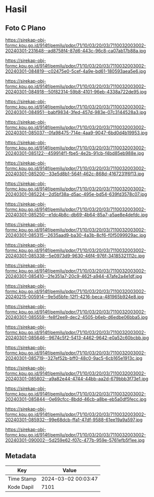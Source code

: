 # Hasil

## Foto C Plano

https://sirekap-obj-formc.kpu.go.id/914f/pemilu/pdpr/71/10/03/20/03/7110032003002-20240301-231648--ad8758f4-87d6-443c-96c8-ca07ab17b88a.jpg

https://sirekap-obj-formc.kpu.go.id/914f/pemilu/pdpr/71/10/03/20/03/7110032003002-20240301-084819--c02475e0-5cef-4a9e-bd61-180593aea5e6.jpg

https://sirekap-obj-formc.kpu.go.id/914f/pemilu/pdpr/71/10/03/20/03/7110032003002-20240301-084918--50f82314-59b8-4101-96eb-4338a722de95.jpg

https://sirekap-obj-formc.kpu.go.id/914f/pemilu/pdpr/71/10/03/20/03/7110032003002-20240301-084951--babf9834-3fed-457d-983e-07c3144528a3.jpg

https://sirekap-obj-formc.kpu.go.id/914f/pemilu/pdpr/71/10/03/20/03/7110032003002-20240301-085037--0fa98475-714e-4aa9-9047-6bd0d4b19953.jpg

https://sirekap-obj-formc.kpu.go.id/914f/pemilu/pdpr/71/10/03/20/03/7110032003002-20240301-085122--459914f1-fbe5-4e2b-91cb-f4bd85eb988e.jpg

https://sirekap-obj-formc.kpu.go.id/914f/pemilu/pdpr/71/10/03/20/03/7110032003002-20240301-085200--33e5d8b1-564f-462c-868d-4167231f6f13.jpg

https://sirekap-obj-formc.kpu.go.id/914f/pemilu/pdpr/71/10/03/20/03/7110032003002-20240301-085224--2d5bf38a-d5ac-495e-bd54-639fd3578c07.jpg

https://sirekap-obj-formc.kpu.go.id/914f/pemilu/pdpr/71/10/03/20/03/7110032003002-20240301-085250--e1dc4b8c-db69-4b64-85a7-a5ae8e4defdc.jpg

https://sirekap-obj-formc.kpu.go.id/914f/pemilu/pdpr/71/10/03/20/03/7110032003002-20240301-085315--2635aad9-ba30-4a3b-8cf6-f0f5099929ac.jpg

https://sirekap-obj-formc.kpu.go.id/914f/pemilu/pdpr/71/10/03/20/03/7110032003002-20240301-085338--5e0973d9-9630-46f4-976f-34185321112c.jpg

https://sirekap-obj-formc.kpu.go.id/914f/pemilu/pdpr/71/10/03/20/03/7110032003002-20240301-085410--2fe351a7-20c9-462f-a944-47afe2a4e1df.jpg

https://sirekap-obj-formc.kpu.go.id/914f/pemilu/pdpr/71/10/03/20/03/7110032003002-20240215-005914--9e5d5bfe-12f1-4216-beca-481965b924e8.jpg

https://sirekap-obj-formc.kpu.go.id/914f/pemilu/pdpr/71/10/03/20/03/7110032003002-20240301-085559--fe8f2ee9-dec2-4505-b6eb-d6edbe06bba5.jpg

https://sirekap-obj-formc.kpu.go.id/914f/pemilu/pdpr/71/10/03/20/03/7110032003002-20240301-085646--9674c5f2-5413-4462-9642-e0a52c60bcbb.jpg

https://sirekap-obj-formc.kpu.go.id/914f/pemilu/pdpr/71/10/03/20/03/7110032003002-20240301-085719--327ef52b-bff0-48c0-9ac5-6cb165e1913c.jpg

https://sirekap-obj-formc.kpu.go.id/914f/pemilu/pdpr/71/10/03/20/03/7110032003002-20240301-085802--a9a82e44-4744-44bb-aa2d-679bbb3f73e1.jpg

https://sirekap-obj-formc.kpu.go.id/914f/pemilu/pdpr/71/10/03/20/03/7110032003002-20240301-085844--0e69cfcc-8bdd-46cb-a8be-eb5a0df5fecc.jpg

https://sirekap-obj-formc.kpu.go.id/914f/pemilu/pdpr/71/10/03/20/03/7110032003002-20240301-085932--99e68dcb-ffa1-47df-9588-61ee19a9a597.jpg

https://sirekap-obj-formc.kpu.go.id/914f/pemilu/pdpr/71/10/03/20/03/7110032003002-20240301-090002--5d259e62-f07c-477b-959e-5761efb5f1ee.jpg


## Metadata

| Key        | Value               |
| ---------- | ------------------- |
| Time Stamp | 2024-03-02 00:03:47 |
| Kode Dapil | 7101                |



